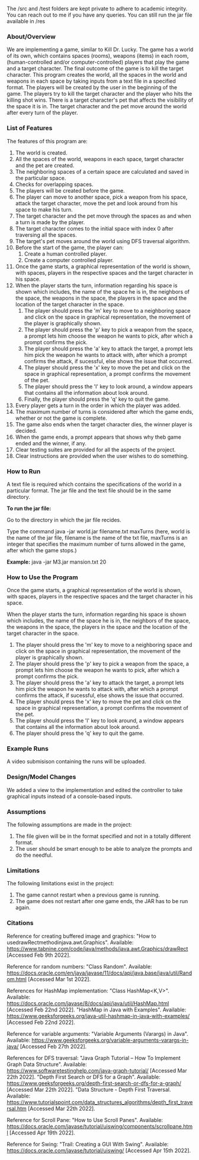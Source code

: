 The /src and /test folders are kept private to adhere to academic integrity. You can reach out to me if you have any queries. You can still run the jar file available in /res

### About/Overview

We are implementing a game, similar to Kill Dr. Lucky. The game has a world of its own, which contains spaces (rooms), weapons (items) in each room, (human-controlled and/or computer-controlled) players that play the game and a target character. The final outcome of the game is to kill the target character. This program creates the world, all the spaces in the world and weapons in each space by taking inputs from a text file in a specified format. The players will be created by the user in the beginning of the game. The players try to kill the target character and the player who hits the killing shot wins. There is a target character's pet that affects the visibility of the space it is in. The target character and the pet move around the world after every turn of the player.



### List of Features

The features of this program are:

1.  The world is created.
2.  All the spaces of the world, weapons in each space, target character and the pet are created.
3.  The neighboring spaces of a certain space are calculated and saved in the particular space.
4.  Checks for overlapping spaces.
5.  The players will be created before the game.
6.  The player can move to another space, pick a weapon from his space, attack the target character, move the pet and look around from his space to make his turn.
7.  The target character and the pet move through the spaces as and when a turn is made by the player.
8.  The target character comes to the initial space with index 0 after traversing all the spaces.
9.  The target's pet moves around the world using DFS traversal algorithm.
10. Before the start of the game, the player can:
    1.  Create a human controlled player.
    2.  Create a computer controlled player.
11. Once the game starts, a graphical representation of the world is shown, with spaces, players in the respective spaces and the target character in his space.
12. When the player starts the turn, information regarding his space is shown which includes, the name of the space he is in, the neighbors of the space, the weapons in the space, the players in the space and the location of the target character in the space.
    1. The player should press the 'm' key to move to a neighboring space and click on the space in graphical representation, the movement of the player is graphically shown.
    2. The player should press the 'p' key to pick a weapon from the space, a prompt lets him choose the weapon he wants to pick, after which a prompt confirms the pick.
    3. The player should press the 'a' key to attack the target, a prompt lets him pick the weapon he wants to attack with, after which a prompt confirms the attack, if sucessful, else shows the issue that occurred.
    4. The player should press the 'x' key to move the pet and click on the space in graphical representation, a prompt confirms the movement of the pet.
    5. The player should press the 'l' key to look around, a window appears that contains all the information about look around.
    6. Finally, the player should press the 'q' key to quit the game.
13. Every player gets a turn in the order in which the player was added.
14. The maximum number of turns is considered after which the game ends, whether or not the game is complete.
15. The game also ends when the target character dies, the winner player is decided.
16. When the game ends, a prompt appears that shows why theb game ended and the winner, if any.
17. Clear testing suites are provided for all the aspects of the project.
18. Clear instructions are provided when the user wishes to do something.



### How to Run

A text file is required which contains the specifications of the world in a particular format. The jar file and the text file should be in the same directory.

**To run the jar file:**

Go to the directory in which the jar file recides.

Type the command java -jar world.jar filename.txt maxTurns (here, world is the name of the jar file, filename is the name of the txt file, maxTurns is an integer that specifies the maximum number of turns allowed in the game, after which the game stops.) 

**Example:** java -jar M3.jar mansion.txt 20



### How to Use the Program

Once the game starts, a graphical representation of the world is shown, with spaces, players in the respective spaces and the target character in his space. 

When the player starts the turn, information regarding his space is shown which includes, the name of the space he is in, the neighbors of the space, the weapons in the space, the players in the space and the location of the target character in the space.
1.  The player should press the 'm' key to move to a neighboring space and click on the space in graphical representation, the movement of the player is graphically shown.
2.  The player should press the 'p' key to pick a weapon from the space, a prompt lets him choose the weapon he wants to pick, after which a prompt confirms the pick.
3.  The player should press the 'a' key to attack the target, a prompt lets him pick the weapon he wants to attack with, after which a prompt confirms the attack, if sucessful, else shows the issue that occurred.
4.  The player should press the 'x' key to move the pet and click on the space in graphical representation, a prompt confirms the movement of the pet.
5.  The player should press the 'l' key to look around, a window appears that contains all the information about look around.
6.  The player should press the 'q' key to quit the game.



### Example Runs

A video submisison containing the runs will be uploaded.



### Design/Model Changes

We added a view to the implementation and edited the controller to take graphical inputs instead of a console-based inputs.



### Assumptions

The following assumptions are made in the project:
1.  The file given will be in the format specified and not in a totally different format.
2.  The user should be smart enough to be able to analyze the prompts and do the needful.


### Limitations

The following limitations exist in the project:
1.  The game cannot restart when a previous game is running.
2.  The game does not restart after one game ends, the JAR has to be run again.



### Citations

Reference for creating buffered image and graphics: "How to usedrawRectmethodinjava.awt.Graphics". Available: https://www.tabnine.com/code/java/methods/java.awt.Graphics/drawRect [Accessed Feb 9th 2022].

Reference for random numbers: "Class Random". Available: https://docs.oracle.com/en/java/javase/11/docs/api/java.base/java/util/Random.html [Accessed Mar 1st 2022].

References for HashMap implementation: "Class HashMap<K,V>". Available: https://docs.oracle.com/javase/8/docs/api/java/util/HashMap.html [Accessed Feb 22nd 2022]. "HashMap in Java with Examples". Available: https://www.geeksforgeeks.org/java-util-hashmap-in-java-with-examples/ [Accessed Feb 22nd 2022].

Reference for variable arguments: "Variable Arguments (Varargs) in Java". Available: https://www.geeksforgeeks.org/variable-arguments-varargs-in-java/ [Accessed Feb 27th 2022].

References for DFS traversal: "Java Graph Tutorial – How To Implement Graph Data Structure". Available: https://www.softwaretestinghelp.com/java-graph-tutorial/ [Accessed Mar 22th 2022]. "Depth First Search or DFS for a Graph". Available: https://www.geeksforgeeks.org/depth-first-search-or-dfs-for-a-graph/ [Accessed Mar 22th 2022]. "Data Structure - Depth First Traversal. Available: https://www.tutorialspoint.com/data_structures_algorithms/depth_first_traversal.htm [Accessed Mar 22th 2022].

Reference for Scroll Pane: "How to Use Scroll Panes". Available: https://docs.oracle.com/javase/tutorial/uiswing/components/scrollpane.html [Accessed Apr 19th 2022].

Reference for Swing: "Trail: Creating a GUI With Swing". Available: https://docs.oracle.com/javase/tutorial/uiswing/  [Accessed Apr 15th 2022].



